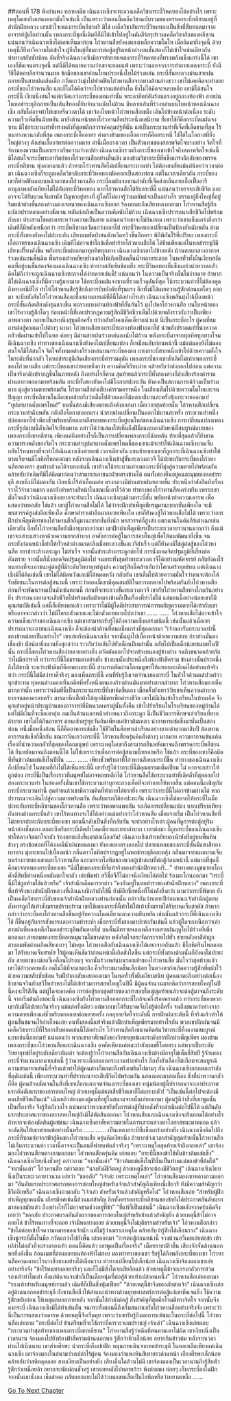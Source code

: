##ตอนที่ 178 พิงกำแพง ทลายอดีต
เฉินฉางเซิงจะทะลวงเคล็ดวิชากระบี่วิหคทองได้อย่างไร เพราะเหตุใดเขาถึงแสดงออกมั่นใจเช่นนี้ เป็นเพราะว่าตอนนี้เคล็ดวิชาฉบับรวมของพรรคกระบี่หลีซานอยู่ที่สำนักฝึกหลวง เขาเข้าใจเพลงกระบี่หลีซานรึ มิใช่ เคล็ดวิชาลับกระบี่วิหคทองเป็นสิ่งที่สืบทอดมาจากอาจารย์ปู่เล็กท่านนั้น เพลงกระบี่ชุดนี้เดิมทีก็มิได้เข้าไปอยู่ในคัมภีร์สรุปรวมเคล็ดวิชาลับของหลีซาน แน่นอนว่าเฉินฉางเซิงไม่เคยเห็นมาก่อน โก่วหานสือยังคงหลงเหลือความโมโห เมื่อคิดมาถึงจุดนี้ ด้วยเหตุนี้ก็ยิ่งทวีความไม่เข้าใจ ผู้ยิ่งใหญ่ที่ชมการต่อสู้อยู่ริมหน้าต่างบนชั้นสองก็ไม่เข้าใจเช่นเดียวกัน ท่าทางสลับซับซ้อน
อันที่จริงเฉินฉางเซิงมิอาจทำลายเพลงกระบี่วิหคทองที่ทรงพลังแข็งแกร่งนี้ได้ เขาเองก็ชัดเจนตรงจุดนี้ แต่นี่มิได้หมายความว่าเขาจะยอมแพ้ เพราะว่านอกจากการทำลายเพลงกระบี่ ยังมีวิธีโต้ตอบอีกจำนวนมาก
ข้อมือของเขาอ่อนโยนประหนึ่งใบไม้ร่วงหล่น กระบี่สั้นทะลวงม่านสายฝน กลายเป็นสายฝนเส้นเล็ก กวัดแกว่งมุ่งไปฟาดฟันโก่วหานสือจากทางด้านล่างขวา
เขาไม่เคยคิดจะทำลายกระบี่ของโก่วหานสือ และก็ไม่ได้คิดว่าจะไปขวางแต่อย่างใด ยิ่งไม่ได้คิดจะหลบหลีก เขามิได้สนใจกระบี่นี้ เงียบนิ่งสนใจแต่กวัดแกว่งกระบี่ของตนเท่านั้น
พระอาทิตย์อันร้อนแรงอยู่กลางท้องฟ้า สายฝนในหอชำระธุลีกลายเป็นเส้นสีทองถี่ยิบจำนวนนับไม่ถ้วน มีหลายเส้นที่ร่วงหล่นบนใบหน้าของเฉินฉางเซิง กลับไม่อาจทำให้เขาหรี่ดวงตาได้ เขาจ้องใบหน้าโก่วหานสือเขม็ง เดินไปข้างหน้าต่อเนื่อง ระดับความเร็วเพิ่มขึ้นฉับพลัน มายังด้านหน้าของโก่วหานสือประหนึ่งอสนีบาต
ที่เขาใช้ก็คือกระบี่ลมฝนจงซาน มิใช่กระบวนท่าที่ทรงพลังที่สุดพลิกสวรรค์คลุมปฐพีนั่น แต่เป็นกระบวนท่าที่เจ็ดที่เด็ดขาดที่สุด ไร้หนทางหวนกลับที่สุด
เพลงกระบี่เอื้ออาทร
คำตรงข้ามของเอื้ออาทรก็คือตระหนี่ ใช้ได้ในโอกาสที่ยิ่งใหญ่ต่างๆ ดังเช่นเอื้ออาทรต่อความตาย คำนี้เมื่อบางเวลา เป็นตัวแทนของสภาพจิตใจบางอย่าง จิตใจที่จ้องมองความเป็นตายราวกับความว่างเปล่า
เฉินฉางเซิงรวมถึงกระบี่ของเขาเข้าใจถึงสภาพจิตใจเช่นนี้ มิได้สนใจกระบี่พระอาทิตย์ของโก่วหานสืออย่างสิ้นเชิง มองข้ามวิชากระบี่ที่แข็งแกร่งลึกลับของพรรคกระบี่หลีซาน พุ่งออกมาแล้ว
ถ้าหากโก่วหานสือไม่เปลี่ยนกระบวนท่า ไม่ต้องสงสัยแม้แต่น้อยว่าเวลาต่อมา เฉินฉางเซิงก็จะถูกเคล็ดวิชาลับกระบี่วิหคทองตัดออกเป็นสองท่อน แต่ในเวลาเดียวกัน กระบี่ของเขาก็ฟาดฟันลงบนหน้าอกของโก่วหานสือ กระบี่ลมฝนจงซานลำดับที่เจ็ดส่งกลิ่นอายเอื้อเฟื้ออารี อานุภาพกลับเทียบไม่ได้กับกระบี่วิหคทอง หากโก่วหานสือได้รับกระบี่นี้ แน่นอนว่าอาจจะเสียชีวิต และอาจจะได้รับบาดเจ็บสาหัส ปัญหาอยู่ตรงที่ ผู้ใดก็ไม่อาจรู้ว่าผลลัพธ์จะเป็นอย่างไร
บรรดาผู้ยิ่งใหญ่ที่อยู่ริมหน้าต่างชั้นสองต่างมองเจตนาของเฉินฉางเซิงออก ร้องตกตะลึงเสียงหลงออกมา โก่วหานสือรู้สึกแปลกประหลาดอย่างชัดเจน พลันก่อเกิดเป็นความคิดนับไม่ถ้วน เฉินฉางเซิงปรารถนาเสียชีวิตไปพร้อมกับเขา ประสานโชคชะตาระหว่างความเป็นตาย แน่นอนว่าเขาจะไม่ยินยอม เพราะว่าเขาแข็งแกร่งยิ่งกว่า เดิมทีก็มีพลังเหนือกว่า
กระบี่หลีซานกวัดแกว่งออกไป กระบี่วิหคทองเปลี่ยนเป็นป้องกันฉับพลัน
ด้ามกระบี่ทั้งสองยังคงไม่ปะทะกัน เสียงลมพัดป่าสนดังหวีดหวิวขึ้นอีกครา พิถีพิถันไร้ที่เปรียบ
เพลงกระบี่เอื้ออาทรของเฉินฉางเซิง เดิมทีไม่อาจเข้าใกล้เพื่อทำร้ายโก่วหานสือได้
ได้ยินเพียงแค่ในหอชำระธุลีมีเสียงเปรี้ยงดังขึ้น พลังกระบี่แผ่ออกมาทุกทิศทุกทาง เฉินฉางเซิงถลาไปข้างหลัง ม้วนตลบกลางอากาศ ร่วงหล่นบนพื้นดิน พื้นรองเท้าเหยียบย่ำลงก่อให้เกิดเป็นคลื่นน้ำหลายระลอก
ในหอทั่วทั้งผืนเงียบสงัด คนที่อยู่บนชั้นสองจ้องมองเฉินฉางเซิง ท่าทางสลับซับซ้อนยิ่ง กระบี่วิหคทองที่แข็งแกร่งน่าหวาดกลัว คิดไม่ถึงว่าจะถูกเฉินฉางเซิงทะลวงได้ง่ายดายเช่นนี้!
แน่นอนว่า ในความเป็นจริงนั้นไม่ง่ายดาย ถ้าหากมิใช่เฉินฉางเซิงที่มีความรู้มากมาย ใช้กระบี่ลมฝนจงซานที่รวดเร็วดุดันที่สุด ใช้กระบวนท่าที่ไม่ต้องพูดถึงทางหนีทีไล่ ทำให้โก่วหานสือรู้สึกถึงการบีบบังคับที่รุนแรง อีกทั้งมิได้เผยความรู้สึกอ่อนแอใดๆ ออกมา จะบีบบังคับให้โก่วหานสือละทิ้งสถานการณ์ที่ดีนี้ได้อย่างไรเล่า
เฉินฉางเซิงพลันมุ่งไปเบื้องหน้า กระบี่สั้นเกิดเสียงดังรุนแรงขึ้น ทะลวงแทงผ่านท้องฟ้าที่กั้นกันไว้ มุ่งไปหาโก่วหานสือ
บนใบหน้าของเขาไร้ความรู้สึกใดๆ ก่อนหน้านี้ที่เคยปรากฏความรู้สึกมีชีวิตชีวาเต็มไปด้วยพลังราวกับว่าเป็นเพียงภาพลวงตา กลายเป็นสงบนิ่งสุขุมอีกครั้ง ทว่ากลับยังคงเด็ดเดี่ยวแน่วแน่
นี่เป็นกระบี่อะไร ผู้คนที่ชมการต่อสู้คาดเดาไปต่างๆ นานา
โก่วหานสือยกกระบี่ทะลวงท้องฟ้าออกไป นำพลังปราณแท้ที่น่าหวาดกลัวพัดผ่านเข้าไปในหอ ค่อยๆ มีม่านสายฝนร่วงหล่นลงนับไม่ถ้วน พลังกระบี่มาจากทุกทิศทุกทางโจมตีเฉินฉางเซิง ท่าทางของเฉินฉางเซิงยังคงไม่เปลี่ยนแปลง ก็เหมือนกับก่อนหน้านี้ แม้แต่มองยังไม่มอง สนใจก็มิได้สนใจ จิตใจทั้งหมดต่างก็ร่วงหล่นบนกระบี่ของตน แทงกระบี่สายหนึ่งเข้าไปด้วยความตั้งใจในระดับที่น่ากลัว
ในหอชำระธุลีเกิดเสียงกระบี่คำรามดุดัน
เพลงกระบี่ของเขาล้ำเลิศไม่เท่าเพลงกระบี่ของโก่วหานสือ แต่กระบี่ของเขาง่ายดายยิ่งกว่า ความคิดก็เรียบง่าย คล้ายกับว่าส่งออกไปก่อน แต่ความเป็นจริงกลับปรากฏขึ้นในภายหลัง ถึงอย่างไรก็ตาม สุดท้ายแล้วกระบี่ทั้งสองต่างก็ส่งเสียงร้องคำรามผ่านอากาศออกมาพร้อมกัน
กระบี่ทั้งสองยังคงไม่มีโอกาสปะทะกัน
ยังคงเป็นสถานการณ์ร่วมเป็นร่วมตาย มุ่งสู่ความตายพร้อมกัน
โก่วหานสือส่งเสียงคำรามคราหนึ่ง ในเสียงเต็มไปด้วยความโมโหและจนปัญญา
กระบี่หลีซานในมือเขาคล้ายกับว่าเต็มไปด้วยดอกไม้หลากสีบานสะพรั่งฟุ้งกระจายออกมา!
“บุปผาบานดั่งแพรไหม!” บนชั้นสองมีเสียงตกตะลึงดังออกมา
เมื่อเวลาสุดท้ายนั้น โก่วหานสือเปลี่ยนกระบวนท่าฉับพลัน กลับถือโอกาสออกแรง นำสายฝนเปลี่ยนเป็นดอกไม้บานสะพรั่ง กระบวนท่าหนึ่งปล่อยออกไป เพียงชั่วพริบตาก็หลงเหลือรอยของกระบี่อยู่บนไหล่ของเฉินฉางเซิง
การเปลี่ยนแปลงเพลงกระบี่รูปแบบนี้ล้ำเลิศไร้เทียมทาน กล่าวได้ว่าแสดงให้เห็นถึงฝีมือและเอกลักษณ์ที่สมบูรณ์แบบของเพลงกระบี่เขาหลีซาน เพียงแค่ถึงอย่างไรก็เป็นการเปลี่ยนเพลงกระบี่ฉับพลัน ท้ายที่สุดแล้วก็ยังขาดความทรงพลังของจิตใจ
กระบวนท่าบุปผาบานดั่งแพรไหมนี้ของเขาแม้จะทำให้เฉินฉานเซิงบาดเจ็บ กลับไร้หนทางที่จะทำให้เฉินฉางเซิงพ่ายแพ้ เวลาเดียวกัน แขนซ้ายของเขาก็ถูกกระบี่เฉินฉางเซิงทำให้บาดเจ็บจนมีโลหิตไหลออกมา
หลังจากเฉินฉางเซิงเข้าสู่ขั้นทะลวงอเวจี ได้ปะทะกับกระบี่ของโก่วหานสือสองครา สุดท้ายล้วนได้จบลงเช่นนี้ เขาล้วนใช้กระบวนท่าเพลงกระบี่ที่มุ่งสู่ความตายไปพร้อมกัน คล้ายกับว่าเดิมทีมิได้คิดมาก่อนว่าสามารถเอาชนะฝ่ายตรงข้ามได้
คนทั้งสองยืนอยู่คนละมุมของหอชำระธุลี สงบนิ่งมิได้มองกัน เงียบนิ่งไร้คำเอื้อนเอ่ย ตรงกลางมีม่านสายฝนหลายชั้น ประหนึ่งกำลังปิดบังเรื่องราวไว้จำนวนมาก และยังอำพรางสีหน้าในขณะนี้เอาไว้ด้วย
ท่าทางของโก่วหานสือเคร่งขรึม เพราะเขามั่นใจแล้วว่าเฉินฉางเซิงอยากจะทำอะไร
เฉินฉางเซิงกุมด้ามกระบี่สั้น พยักหน้าทำความเคารพ เพื่อแสดงว่าขออภัย
ใช่แล้ว เขาสู้โก่วหานสือไม่ได้ ไม่ว่าจะฝึกบำเพ็ญเพียรมุมานะบากบั่นเพียงใด จะมีพรสวรรค์สูงส่งอีกเพียงใด ศึกษาตำราเต๋าอีกมากมายเพียงใด เขาก็ยังคงสู้โก่วหานสือไม่ได้ เพราะว่าการฝึกบำเพ็ญเพียรของโก่วหานสือก็มุมานะบากบั่นยิ่งนัก พรสวรรค์ก็สูงส่ง แตกฉานในคัมภีร์เต๋าเฉกเช่นเดียวกัน อีกทั้งโก่วหานสือยังมีอายุมากกว่าเขา เขาฝึกบำเพ็ญเพียรเป็นระยะเวลายาวนานมากกว่า
ถึงแม้เขาจะเสาะแสวงหาด้วยความยากลำบาก อาศัยการต่อสู้ในการสอบใหญ่เพื่อให้ตนพัฒนายิ่งขึ้น จนกระทั่งก่อนหน้านี้ทำให้ทั่วหล้าต่างตกตะลึงเมื่อทะลวงขั้นอเวจีสำเร็จ แต่ก็ยังคงมิใช่คู่ต่อสู้ของโก่วหานสือ
การชำระล้างกระดูก ไม่สำเร็จ จากนั้นชำระล้างกระดูกต่อไป การนั่งถอดจิตปฐมภูมิที่เสี่ยงต่ออันตราย จากนั้นก็นั่งถอดจิตปฐมภูมิต่อไป จนกระทั่งสุดท้ายทะลวงอเวจีได้อย่างมหัศจรรย์ กลับยังคงไร้หนทางที่จะเอาชนะคู่ต่อสู้ที่มีระดับวิทยายุทธ์สูงส่ง ความรู้สึกนี้คล้ายกับว่าโศกเศร้าทุกข์ทน แต่เฉินฉางเซิงมิได้คิดเช่นนี้
เขาไม่ได้ผิดหวังและมิได้หมดหวัง กลับกัน เขาเต็มไปด้วยความมั่นใจว่าตนจะต้องได้รับชัยชนะในการต่อสู้สนามนี้ เพราะว่าตอนนี้เขามีคุณสมบัติในการตกตายไปพร้อมกันกับโก่วหานสือ
ก่อนที่จะพัฒนาจนเป็นดังเช่นตอนนี้ ก่อนที่จะทะลวงขั้นทะลวงอเวจี เขากับโก่วหานสือห่างไกลกันอย่างยิ่ง ปรารถนาอยากจะเสียชีวิตไปพร้อมกับฝ่ายตรงข้ามก็เป็นเรื่องที่ทำไม่ได้ แต่ตอนนี้อย่างน้อยเขาก็มีคุณสมบัติเช่นนี้
แค่นี้ก็เพียงพอแล้ว
เพราะว่าไม่มีผู้ใดมีประสบการณ์การเผชิญความตายได้เท่ากับเขา
หรืออาจจะกล่าวว่า ไม่มีใครกลัวตายและไม่กลัวตายมากไปกว่าเขา
......
......
โก่วหานสือไม่อาจเข้าใจความแข็งแกร่งของเฉินฉางเซิง แต่เขาสามารถรับรู้ได้ถึงความแข็งแกร่งชนิดนี้ เช่นนั้นแล้วเมื่อเขาปรารถนาจะเอาชนะเฉินฉางเซิง ก็จะต้องนำด้านที่ตนแข็งแกร่งที่สุดออกมา
“เจ้าลองรับกระบวนท่านี้ของข้าหน่อยเป็นอย่างไร”
เขาเอ่ยกับเฉินฉางเซิง จากนั้นมุ่งไปเบื้องหน้าด้วยความสงบ ก้าวย่างมั่นคงเชื่องช้า นัยน์ตายิ่งนานยิ่งสุกสว่าง ราวกับว่ากลับไปยังเดือนปีเหล่านั้น กลับไปเป็นเด็กน้อยชนบทในปีนั้น
กระบี่นี้ของโก่วหานสือง่ายดายอย่างยิ่ง ตวัดตัดออกไปจากข้างบนลงสู่ข้างล่าง
จนถึงขนาดคล้ายกับว่าไม่มีสง่าราศี
ทว่ากระบี่นี้ไม่ธรรมดาอย่างยิ่ง ข้างบนนั้นประหนึ่งถึงท้องฟ้าสีคราม ข้างล่างนั้นประหนึ่งถึงใต้ธรณี ระหว่างฟ้าดินก็คือเพลงกระบี่นี้ สามารถตัดผ่านโลกมนุษย์ให้แหลกละเอียดได้อย่างแท้จริง
ทว่า กระบี่นี้ไม่มีสง่าราศีจริงๆ
มองเห็นกระบี่นี้ คนที่รับรู้ถึงเจตจำนงของกระบี่ ในหัวใจล้วนแต่ปวดร้าวทุกข์ระทม
ทุกคนต่างมองเห็นอดีตที่ครั้งหนึ่งตนเองก้าวผ่านมันมาอย่างยากลำบาก
โก่วหานสือมองเห็นมากกว่านั้น เพราะว่าเดิมทีนี้เป็นกระบวนกระบี่ที่เขาคิดขึ้นเอง
เมื่อครั้งยังเยาว์วัยเขาเห็นความลำบากยากจนของครอบครัว มารดาซักเสื้อผ้าให้ญาติมิตรเพื่อดำรงชีวิต เขาไม่มีเงินเข้าโรงเรียนในบ้านเกิด จึงคุกเข่าอยู่หน้าประตูบ้านของอาจารย์ที่มีหนวดเคราผู้นั้นทั้งคืน
เข้าไปร่ำเรียนในโรงเรียนของหมู่บ้านได้ แต่ไม่มีเงินที่จะซื้อเตาอุ่น ลมเย็นด้านนอกหน้าต่างหนาวถึงกระดูก นี่เป็นชีวิตการศึกษาเล่าเรียนที่ยากลำบาก เขาไม่ได้กินอาหาร ตอนเช้าตรู่ทุกวันกินเพียงแค่ข้าวต้มเหลว นำอาหารแช่แข็งมาหั่นเป็นสองท่อน หนึ่งมื้อหนึ่งก้อน นี่ก็คืออาหารแช่แข็ง ใช้ชีวิตในศึกษาเล่าเรียนอย่างยากลำบากมาสิบปี ต้องทานอาการแช่แข็งกี่มื้อกัน
ขณะกวัดแกว่งกระบี่นี้ โก่วหานสือครุ่นคิดสิ่งต่างๆ มากมาย
ความยากจนข้นแค้น เรื่องที่น่าหวาดกลัวที่สุดของโลกมนุษย์ เพราะเหตุใดเขาถึงสามารถยืนหยัดมาจนถึงพรรคกระบี่หลีซานได้ ยืนหยัดมาจนถึงตอนนี้ได้ ไม่ใช่เพราะว่าเพื่อการต่อสู้สนามนี้หรอกหรือ
ใช่แล้ว กระบี่ของเขาก็คือมีดที่หั่นข้าวต้มแช่แข็งในปีนั้น
......
......
เพียงชั่วพริบตาที่โก่วหานสือยกกระบี่ขึ้น ท่าทางของเฉินฉางเซิงก็เปลี่ยนไป
ในตอนที่ยังไม่ได้เห็นกระบี่นี้ เขารับรู้ได้ว่ากระบี่นี้มีคุณธรรมเต็มเปี่ยม ไม่ หากจะกล่าวให้ถูกต้อง กระบี่นี้เป็นเรื่องราวที่มนุษย์ไม่อาจหลบหลีกได้
โก่วหานสือใช้กระบวนท่าที่เลิศล้ำที่สุดออกไปสองกระบวนท่า ในสองครั้งนั่นเขาใช้กระบวนท่าบุกทะลวงเพื่อที่จะทำลายให้หายสิ้น แต่ตอนนี้เผชิญกับกระบี่กระบวนท่านี้ สุดท้ายแล้วเขามีความคิดที่ทำลายได้ยากยิ่ง
เพราะว่ากระบี่นี้ไม่อาจข้ามผ่านได้ หากปรารถนาจะเดินไปสู่ความตายพร้อมกัน อันดับแรกก็ต้องปะทะกัน
เฉินฉางเซิงไม่อยากให้กระบี่ในมือปะทะกับกระบี่หลีซานของโก่วหานสือ เพราะว่าพอพานพบกัน จะเกิดการเปลี่ยนแปลง หากเปรียบเทียบกันทางด้านกระบี่แล้ว เขาไร้หนทางจะใช้ได้อย่างแม่นยำกว่าโก่วหานสือ
เมื่อแรกเริ่ม เป็นโก่วหานสือที่ไม่อยากปะทะกับกระบี่ของเขา ตอนนี้กลับเป็นสิ่งที่กลับกัน
จะทำอย่างไรเล่า
ผู้คนที่ดูการต่อสู้อยู่ริมหน้าต่างชั้นสอง ตกตะลึงกับกระบี่เลิศล้ำโดดเดี่ยวและยากลำบาก เวลาต่อมา ก็ถูกกระบี่ของเฉินฉางเซิงทำให้ดวงจิตตกใจกลัว ร้องตกตะลึงขึ้นมาต่อเนื่องกัน!
เฉินฉางเซิงเท้าเหยียบลงน้ำขังที่อยู่บนพื้นหินข้างๆ ตรงข้อศอกที่โค้งงอมีน้ำฝนหยดลงมา ยังคงแทงตรงออกไป ปลายแหลมของกระบี่สั้นมีแสงสีทองเบาบาง มุ่งทะยานไปเบื้องหน้า
กลิ่นคาวโลหิตปรากฏอยู่ในหอชำระธุลีคละคลุ้ง
กลิ่นมาจากแผลบาดเจ็บบนร่างกายของเขาและโก่วหานสือ และมาจากโลหิตของพวกผู้เข้าสอบที่ต่อสู้ก่อนหน้านี้ แต่มากที่สุดก็คือมาจากเพลงกระบี่ของเขา
“นี่มิใช่เพลงกระบี่ที่แท้จริงของสำนักฝึกหลวงรึ...” ท่าทางของมุขนายกโถงศักดิ์สิทธิ์ท่านหนึ่งพลันตกใจกลัว เอ่ยพึมพำ
สวีซื่อจีก็ไม่อาจนิ่งเงียบได้ต่อไป ร้องตะโกนออกมา “กระบี่นี้มิใช่ถูกห้ามใช้แล้วหรือ”
เจ้าสำนักเด็ดดารากล่าว “คงยังอยู่ในหอตำราของสำนักฝึกหลวง”
เพลงกระบี่ที่แท้จริงของสำนักฝึกหลวงที่เฉินฉางซิงกำลังใช้นี้ ยังมีอีกชื่อหนึ่งที่โด่งดังยิ่งกว่า นามว่ากระบี่พิฆาต ยังเป็นเคล็ดวิชากระบี่ลับของเจ้าสำนักฝึกหลวงท่านก่อนนั้น กล่าวกันว่าหลายปีก่อนขณะเจ้าสำนักผู้ลอบสังหารถูกใต้เท้าสังฆราชปราบปราม เขาใช้เพลงกระบี่นี้ทำให้ใต้เท้าสังฆราชได้รับบาดเจ็บสาหัส
ถ้าหากกล่าวว่ากระบี่ของโก่วหานสือขึ้นอยู่กับความโดดเดี่ยวและความยืนหยัด
เช่นนั้นแล้วกระบี่ที่เฉินฉางเซิงใช้ ก็ขึ้นอยู่กับการสังหารและความบ้าระห่ำ
เมื่อกระบี่ทั้งสองมาปะทะกันเช่นนี้ แล้วผู้ใดจะเหนือกว่าเล่า
สายฝนที่หลงเหลือในหอชำระธุลีพลันหายไป บนพื้นมีทรายหลงเหลือจากสายฝนฤดูใบไม้ร่วงที่เพิ่งตกลงมา
สายลมของกระบี่ลอยหมุนวนไม่ขาดสาย พลังจิตใจกระจัดกระจายไปทั่ว ชายหลังคาสีดำถูกสายลมพัดผ่านเกิดเสียงเบาๆ ไม่หยุด
โก่วหานสือกับเฉินฉางเซิงได้แยกจากกันแล้ว มีโลหิตรินไหลออกมา ได้รับบาดเจ็บสาหัส
ไร้ผู้คนเห็นชัดว่าก่อนหน้านี้เกิดสิ่งใดขึ้น แต่กระบี่ทั้งสองด้ามนั้นก็ยังคงไม่ปะทะกัน
สายตาของม่ออวี่เคลื่อนไปรอบๆ จากนั้นร่วงหล่นบนรอยเท้าของโก่วหานสือ มั่นใจว่าสุดท้ายแล้วเขาได้ก้าวถอยหลัง อดไม่ได้ที่จะตกตะลึง คิ้วเรียวขมวดขึ้นเล็กน้อย ในดวงตาก่อเกิดความรู้สึกที่แฝงไว้ด้วยความสลับซับซ้อน ริมฝีปากกลับเผยอออกมา
ในหอทั่วทั้งผืนเงียบสนิท ผู้คนตกตะลึงอย่างต่อเนื่อง
ชิวชานจวินกับสวีโหย่วหรงไม่ได้เข้าร่วมการสอบใหญ่ในปีนี้ มีผู้คนจำนวนมากคิดว่าการสอบใหญ่ในปีนี้คงจะไร้สีสัน แต่ผู้ใดจะคาดคิด การต่อสู้รอบสุดท้ายของการสอบใหญ่สุดท้ายแล้วจะต่อสู้มาจนถึงระดับนี้
จากเริ่มต้นถึงขณะนี้ เฉินฉางเซิงกับโก่วหานสือออกกระบี่ใกล้จะครึ่งร้อยคราแล้ว ทว่ากระบี่ของพวกเขากับมิได้ปะทะกันจริงๆ แม้แต่ครั้งเดียว แต่พวกเขาได้รับบาดเจ็บไม่รู้ต่อกี่ครั้ง จนถึงขนาดว่าห่างจากความตายเพียงแค่ชั่วพริบตาหลายต่อหลายครั้ง กลอุบายจิตใจระดับนี้ การฝึกฝนระดับนี้ ที่จริงแล้วทำให้ผู้คนชื่นชมจนไร้คำเอื้อนเอ่ย
คนทั้งสองนี้แท้จริงแล้วฝึกบำเพ็ญเพียรมาอย่างไรกัน พวกเขาฝึกฝนจนมีเคล็ดวิชากระบี่ที่ไร้การสืบทอดเช่นนี้ได้อย่างไร โก่วหานสือถึงขนาดคิดค้นวิชากระบี่ที่งดงามสมบูรณ์แบบเช่นนี้ออกมา!
แน่นอนว่า พวกเขาอาศัยพลังของวิทยายุทธ์และระดับการฝึกบำเพ็ญเพียร มองข้ามเพลงกระบี่ของโก่วหานสือและเฉินฉางเซิง อาศัยเพียงแค่พละกำลังบดขยี้โดยตรง แต่หากเป็นระดับวิทยายุทธ์ที่อยู่ระดับเดียวกันเล่า จะต้องรู้ว่าโก่วหานสือกับเฉินฉางเซิงต่างมีอายุไม่เต็มยี่สิบปี รู้จักเพลงกระบี่จำนวนมากมายเช่นนี้ รู้ว่าควรจะเลือกออกกระบวนท่าอย่างไร อีกทั้งยังเลือกได้เกือบจะสมบูรณ์ ความสามารถเช่นนี้ที่จริงแล้วทำให้ผู้คนต่างก็ตกตะลึงพรึงเพริดไปตามๆ กัน
เฉินฉางเซิงออกพละกำลังที่ดุดันเช่นนี้ เพียงกระบวนท่าที่ปรารถนาจะเสียชีวิตไปพร้อมกัน แสดงออกมาต่อเนื่อง สิ่งที่น่าหวาดกลัวก็คือ ผู้คนล้วนชัดเจนในสิ่งที่เขาเลือกและเจตจำนงกระบี่ของเขา หนุ่มน้อยผู้นี้ปรารถนาจะเอาประกาศแรกอันดับแรกของการสอบใหญ่ ด้วยเหตุนี้แม้แต่เสียชีวิตเขาก็ไม่เกรงกลัว!
“เป็นเช่นนี้ต่อไปจะต้องมีคนเสียชีวิตเป็นแน่” เฉินหลิวอ๋องมองผู้คนที่อยู่ในสนามจากนั้นเอ่ยออกมา
ผู้คนรู้ดีว่าสิ่งที่เขาพูดนั้นเป็นเรื่องจริง จึงรู้สึกกังวลใจ แน่นอนว่าพวกเขายับยั้งการต่อสู้ที่บ้าคลั่งที่จะดำเนินต่อไปนี้ได้ แต่อันดับแรกประกาศแรกของการสอบใหญ่ยังมิได้ตัดสินออกมา โก่วหานสือและเฉินฉางเซิงจะยินยอมได้อย่างไร ถ้าหากจะต้องตัดสินผู้แพ้ชนะ เฉินฉางเซิงอาศัยความตายในการเสาะแสวงหาโอกาสชนะมาตลอด แล้วจะตัดสินให้เขาพ่ายแพ้อย่างนั้นหรือ
......
......
เป็นเพลงกระบี่ที่แข็งแกร่งอย่างยิ่ง
เฉินฉางเซิงคิดไปถึงกระบี่ที่ซอมซ่อจากฟ้าสู่ดินของโก่วหานสือ ครุ่นคิดเงียบนิ่ง ถ้าหากช่วงเวลาสำคัญสุดท้ายนั้นโก่วหานสือไม่เก็บกระบวนท่า เวลานี้อาจจะเป็นตนที่พ่ายแพ้แล้วจริงๆ
“เพราะเหตุใดสุดท้ายเจ้าถึงถอยเล่า” เขาจ้องมองโก่วหานสือพลางถามออกมา
โก่วหานสือครุ่นคิด เอ่ยตอบ “กระบี่นี้ของข้าใช้หั่นข้าวต้มแช่แข็ง”
เฉินฉางเซิงเงียบนิ่งชั่วครู่ กล่าวถาม “จากนั้นเล่า”
“ข้าวต้มแช่แข็งในปีนั้นเป็นท่านแม่ของข้าที่ต้มให้”
“จากนั้นเล่า”
โก่วหานสือ กล่าวตอบ “นางยังมีชีวิตอยู่ ด้วยเหตุนี้ข้าจะต้องมีชีวิตอยู่”
เฉินฉางเซิงเงียบนิ่งเป็นระยะเวลายาวนาน เอ่ยว่า “ขออภัย”
“เจ้าล่ะ เพราะเหตุใดเล่า” โก่วหานสือมองเขาพลางถามออกมา “อันดับแรกประกาศแรกของการสอบใหญ่สำหรับเจ้าแล้วสำคัญถึงเพียงนี้เชียวรึ ยังมีความสำคัญกว่าชีวิตอีกหรือ”
เฉินฉางเซิงถามกลับ “เจ้าเล่า สำหรับเจ้าแล้วสำคัญหรือไม่”
โก่วหานสือเอ่ย “สำหรับผู้ฝึกบำเพ็ญทุกคนนั้น เกียรติยศเช่นนี้ล้วนแต่สำคัญ อีกทั้งพรรคกระบี่หลีซานของข้ายังได้ประกาศอันดับแรกมาสองสมัยแล้ว ถึงอย่างไรก็ไม่อาจขาดช่วงอยู่ที่ข้า”
“ที่แท้ก็เป็นเช่นนี้”
เฉินฉางเซิงหลังจากครุ่นคิดจึงเอ่ยว่า “ขออภัย ประกาศแรกอันดับแรกของการสอบใหญ่สำหรับข้าแล้วสำคัญยิ่ง ด้วยเหตุนี้ข้าไม่อาจถอยได้ ข้าไร้หนทางที่จะถอย เจ้ามีหนทางถอย ด้วยเหตุนี้จึงไม่ยุติธรรมสำหรับเจ้า”
โก่วหานสือกล่าว “ข้าไม่ค่อยเข้าใจความหมายของเจ้านัก แต่ไม่รู้ว่าเพราะเหตุใด คล้ายกับว่ารู้สึกได้เลือนราง”
เฉินฉางเซิงชูกระบี่สั้นในมือ กวัดแกว่งไปยังพื้น เอ่ยออกมา “การต่อสู้ก่อนหน้านี้ จวงห้วนอวี่เคยเอ่ยต่อข้า เท้าเปล่าไม่กลัวที่จะสวมรองเท้า ตอนนี้คิดแล้ว เขาพูดเป็นเรื่องจริง”
เม็ดทรายปลิวขึ้น เสียงจักจั่นด้านนอกหอยิ่งดังขึ้น ก้อนเมฆที่ล่องลอยบนท้องฟ้าไม่สงบ มองท่าทางของเขา รับรู้ได้ถึงพลังกระบี่ของเขา โก่วหานสือคาดเดาอะไรบางสิ่งบางอย่างได้เลือนราง ท่าทางเปลี่ยนไปเล็กน้อย
เฉินฉางเซิงจ้องมองเขาเอ่ยอย่างจริงจัง “ข้าไร้หนทางถอยจริงๆ และก็ไม่มีสิ่งใดจะเสียอีกแล้ว ด้วยเหตุนี้ข้าจะเกรงกลัวการสวมรองเท้าทำไมเล่า ตั้งแต่ต้นจนจบข้าก็เป็นเด็กหนุ่มที่ต่อสู้ด้วยเท้าเปล่าคนหนึ่ง”
โก่วหานสือเอ่ยออกมา “รองเท้าสำหรับมนุษย์เราแล้ว เดิมทีก็เป็นสิ่งฟุ่มเฟือย”
“ด้วยเหตุนี้ข้าจึงขออภัยต่อเจ้า” เฉินฉางเซิงเอ่ย
อยู่ด้านนอกหอชำระธุลี ถังซานสือลิ่วให้คำแนะนำทางด้านยุทธศาสตร์การต่อสู้แก่เขาชัดเจนยิ่ง ใช้ความรู้สึกขยับก่อน ใช้เหตุผลบอกภายหลัง จากนั้นใช้กำลังต่อสู้ สิ่งสำคัญที่สุดคือโจมตีทางจิตใจ จากนั้นจึงลงกระบี่ เฉินฉางเซิงมิได้ทำเช่นนั้น จนกระทั่งตอนนี้ถึงเริ่มสนทนากับโก่วหานสืออย่างจริงจัง เพราะว่านี่เป็นการแสดงว่าเคารพ ด้วยเหตุนี้จึงเริ่มคุย เพราะว่าเขารับรู้ถึงผลการแพ้ชนะในกระบี่ต่อไปนี้
โก่วหานสือเอ่ยถาม “กระบี่ต่อไป ข้าเตรียมที่จะใช้กระบี่คารวะจอมปราชญ์ เจ้าเล่า”
เฉินฉางเซิงเอ่ยตอบ “กระบวนท่าสุดท้ายของเพลงกระบี่เขาหลีซาน”
โก่วหานสือรู้ว่าเดิมทีตนคาดเดาไม่ผิด
เขาเงียบนิ่งเป็นเวลานาน จ้องมองไปยังท้องฟ้าสีครามด้านนอกหอ รู้สึกว่าหิวเล็กน้อย อยากกินข้าวต้ม
หลังจากเวลาผ่านไปเนิ่นนาน เขาส่ายศีรษะ นำกระบี่เก็บเข้าฝัก หมุนกายเดินจากหอชำระธุลี
ในหอเหลือเพียงแค่เฉินฉางเซิง เขาจ้องมองในสนามว่างเปล่าไร้ผู้คน จ้องมองกำแพงหินสีเทาขาวด้านหน้า เอียงศีรษะเล็กน้อย คล้ายกับว่าสติหลุดลอย
สงบเงียบเป็นอย่างยิ่ง เสียงอื่นใดล้วนไม่มี
เขาจ้องมองเป็นเวลานานถึงรู้สึกตัว รู้สึกว่าเหนื่อยล้า อยากจะพักผ่อนชั่วครู่
เขาถอยหลังไปหลายก้าว พิงกำแพง ค่อยๆ เก็บกระบี่ลงในฝัก จากนั้นเขานั่งลง เช็ดลำคอ กลับแยกแยะไม่ได้ว่าบนแขนเสื้อเป็นโลหิตหรือว่าหยาดเหงื่อ
......


[Go To Next Chapter]( ./180.md)